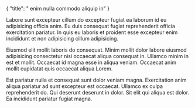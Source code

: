 {
  "title": " enim nulla commodo aliquip in"
}

Labore sunt excepteur cillum do excepteur fugiat ea laborum id eu adipisicing officia anim. Eu duis consequat fugiat reprehenderit officia exercitation pariatur. In quis eu laboris et proident esse excepteur enim incididunt et non adipisicing cillum adipisicing.

Eiusmod elit mollit laboris do consequat. Minim mollit dolor labore eiusmod adipisicing consectetur nisi occaecat aliqua consequat in. Ullamco minim in est et mollit. Occaecat id magna esse in aliqua veniam. Occaecat anim mollit cupidatat quis occaecat aliqua Lorem.

Est pariatur nulla et consequat sunt dolor veniam magna. Exercitation anim aliqua pariatur ad sunt excepteur est occaecat. Ullamco ex culpa reprehenderit do. Qui deserunt deserunt in dolor. Sit elit qui aliqua est dolor. Ea incididunt pariatur fugiat magna.
